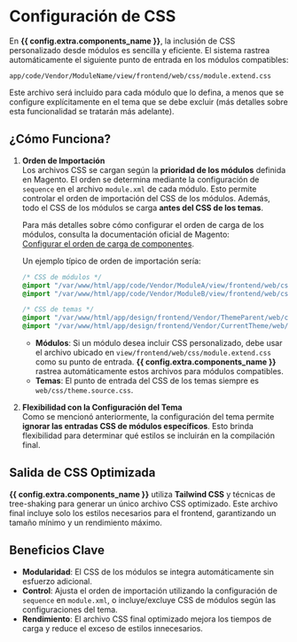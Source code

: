 # Configuración de CSS

En **{{ config.extra.components_name }}**, la inclusión de CSS personalizado desde módulos es sencilla y eficiente. El sistema rastrea automáticamente el siguiente punto de entrada en los módulos compatibles:  
```
app/code/Vendor/ModuleName/view/frontend/web/css/module.extend.css
```

Este archivo será incluido para cada módulo que lo defina, a menos que se configure explícitamente en el tema que se debe excluir (más detalles sobre esta funcionalidad se tratarán más adelante).

## ¿Cómo Funciona?

1. **Orden de Importación**  
    Los archivos CSS se cargan según la **prioridad de los módulos** definida en Magento. El orden se determina mediante la configuración de `sequence` en el archivo `module.xml` de cada módulo. Esto permite controlar el orden de importación del CSS de los módulos. Además, todo el CSS de los módulos se carga **antes del CSS de los temas**.
    
    Para más detalles sobre cómo configurar el orden de carga de los módulos, consulta la documentación oficial de Magento:  
    [Configurar el orden de carga de componentes](https://developer.adobe.com/commerce/php/development/build/component-load-order/).

    Un ejemplo típico de orden de importación sería:

    ```css
    /* CSS de módulos */
    @import "/var/www/html/app/code/Vendor/ModuleA/view/frontend/web/css/module.extend.css"; /* Módulo A */
    @import "/var/www/html/app/code/Vendor/ModuleB/view/frontend/web/css/module.extend.css"; /* Módulo B */
    
    /* CSS de temas */
    @import "/var/www/html/app/design/frontend/Vendor/ThemeParent/web/css/theme.source.css"; /* Tema padre */
    @import "/var/www/html/app/design/frontend/Vendor/CurrentTheme/web/css/theme.source.css"; /* Tema actual */
    ```

    - **Módulos**: Si un módulo desea incluir CSS personalizado, debe usar el archivo ubicado en `view/frontend/web/css/module.extend.css` como su punto de entrada. **{{ config.extra.components_name }}** rastrea automáticamente estos archivos para módulos compatibles.
    - **Temas**: El punto de entrada del CSS de los temas siempre es `web/css/theme.source.css`.
    
2. **Flexibilidad con la Configuración del Tema**  
    Como se mencionó anteriormente, la configuración del tema permite **ignorar las entradas CSS de módulos específicos**. Esto brinda flexibilidad para determinar qué estilos se incluirán en la compilación final.

## Salida de CSS Optimizada

**{{ config.extra.components_name }}** utiliza **Tailwind CSS** y técnicas de tree-shaking para generar un único archivo CSS optimizado. Este archivo final incluye solo los estilos necesarios para el frontend, garantizando un tamaño mínimo y un rendimiento máximo.

## Beneficios Clave

- **Modularidad**: El CSS de los módulos se integra automáticamente sin esfuerzo adicional.
- **Control**: Ajusta el orden de importación utilizando la configuración de `sequence` en `module.xml`, o incluye/excluye CSS de módulos según las configuraciones del tema.
- **Rendimiento**: El archivo CSS final optimizado mejora los tiempos de carga y reduce el exceso de estilos innecesarios.
